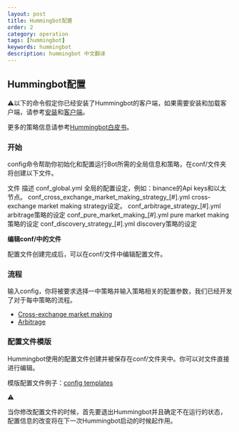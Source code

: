 ```yaml
---
layout: post
title: Hummingbot配置
order: 2
category: operation
tags: [hummingbot]
keywords: hummingbot
description: hummingbot 中文翻译
---
```


## Hummingbot配置

⚠️以下的命令假定你已经安装了Hummingbot的客户端，如果需要安装和加载客户端，请参考[安装](https://docs.hummingbot.io/installation)和[客户端](https://docs.hummingbot.io/operation/client)。

更多的策略信息请参考[Hummingbot白皮书](https://www.hummingbot.io/whitepaper.pdf)。

### 开始

config命令帮助你初始化和配置运行Bot所需的全局信息和策略，在conf/文件夹将创建以下文件。

文件                                                     描述
conf_global.yml                                       全局的配置设定，例如：binance的Api keys和以太节点。
conf_cross_exchange_market_making_strategy_[#].yml    cross-exchange market making strategy设定。
conf_arbitrage_strategy_[#].yml                       arbitrage策略的设定
conf_pure_market_making_[#].yml                       pure market making 策略的设定
conf_discovery_strategy_[#].yml                       discovery策略的设定

**编辑conf/中的文件**

配置文件创建完成后，可以在conf/文件中编辑配置文件。

### 流程

输入config，你将被要求选择一中策略并输入策略相关的配置参数，我们已经开发了对于每中策略的流程。

- [Cross-exchange market making](https://docs.hummingbot.io/strategies/cross-exchange-market-making#configuration-walkthrough)
- [Arbitrage](https://docs.hummingbot.io/strategies/arbitrage#configuration-walkthrough)

### 配置文件模版

Hummingbot使用的配置文件创建并被保存在conf/文件夹中。你可以对文件直接进行编辑。

模版配置文件例子：[config templates](https://github.com/CoinAlpha/hummingbot/tree/master/hummingbot/templates)

⚠️

当你修改配置文件的时候，首先要退出Hummingbot并且确定不在运行的状态，配置信息的改变将在下一次Hummingbot启动的时候起作用。
